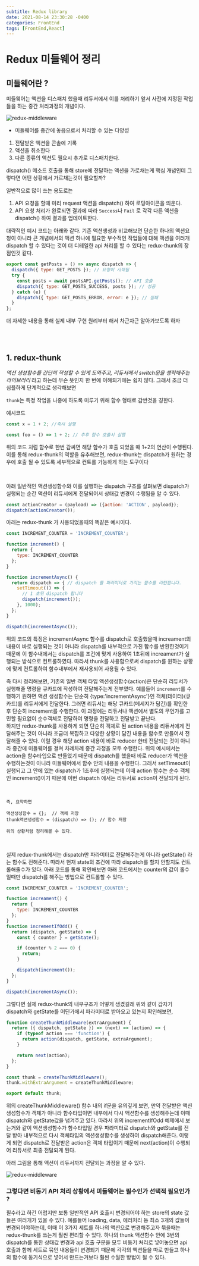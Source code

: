 ```yaml
---
subtitle: Redux library
date: 2021-08-14 23:30:28 -0400
categories: FrontEnd
tags: [FrontEnd,React]
---
```


# Redux 미들웨어 정리

## 미들웨어란 ?

미들웨어는 액션을 디스패치 했을때 리듀서에서 이를 처리하기 앞서 사전에 지정된 작업들을 하는 중간 처리과정의 개념이다. 

![redux-middleware](https://junstar17.github.io/img/redux-middleware.jpeg)

* 미들웨어를 중간에 놓음으로서 처리할 수 있는 다양성
1. 전달받은 액션을 콘솔에 기록
1. 액션을 취소한다
1. 다른 종류의 액션도 필요시 추가로 디스패치한다.

dispatch() 메소드 호출을 통해 store에 전달하는 액션을 가로채는게 핵심 개념인데 그렇다면 어떤 상황에서 가르채는것이 필요할까?

일반적으로 많이 쓰는 용도로는 
1. API 요청을 할때 미리 request 액션을 dispatch() 하여 로딩아이콘을 띄운다.
2. API 요청 처리가 완료되면 결과에 따라 `Success`나 `Fail` 로 각각 다른 액션을 dispatch() 하여 결과를 업데이트한다.

대략적인 예시 코드는 아래와 같다. 기존 액션생성과 비교해보면 단순한 하나의 액션요청이 아니라 큰 개념에서의 액션 하나에 필요한 부수적인 작업들에 대해 액션을 여러개 dispatch 할 수 있다는 것이 더 디테일한 api 처리를 할 수 있다는 redux-thunk의 장점인것 같다. 

```Javascript
export const getPosts = () => async dispatch => {
  dispatch({ type: GET_POSTS }); // 요청이 시작됨
  try {
    const posts = await postsAPI.getPosts(); // API 호출
    dispatch({ type: GET_POSTS_SUCCESS, posts }); // 성공
  } catch (e) {
    dispatch({ type: GET_POSTS_ERROR, error: e }); // 실패
  }
};
```


더 자세한 내용을 통해 실제 내부 구현 원리부터 해서 차근차근 알아가보도록 하자

<br><br>

## 1. redux-thunk

*액션 생성함수를 간단히 작성할 수 있게 도와주고, 리듀서에서 switch문을 생략해주는 라이브러리*
라고 하는데 무슨 뜻인지 한 번에 이해되기에는 쉽지 않다. 그래서 조금 더 심플하게 단계적으로 생각해보면

`thunk`는 특정 작업을 나중에 하도록 미루기 위해 함수 형태로 감싼것을 칭한다.

예시코드
```Javascript
const x = 1 + 2; //즉시 실행

const foo = () => 1 + 2; // 추후 함수 호출시 실행
```

위의 코드 처럼 함수로 한번 감싸면 해당 함수가 호출 되었을 때 1+2의 연산이 수행된다.
이를 통해 redux-thunk의 역할을 유추해보면,
redux-thunk는 dispatch가 원하는 경우에 호출 될 수 있도록 세부적으로 컨트롤 가능하게 하는 도구이다


<br>

아래 일반적인 액션생성함수와 이를 실행하는 dispatch 구조를 살펴보면 dispatch가 실행되는 순간 액션이 리듀서에게 전달되어서 상태값 변경이 수행됨을 알 수 있다.

```Javascript
const actionCreator = (payload) => ({action: 'ACTION', payload});
dispatch(actionCreator());
```


아래는 redux-thunk 가 사용되었을때의 똑같은 예시이다.

```Javascript
const INCREMENT_COUNTER = 'INCREMENT_COUNTER';

function increment() {
  return {
    type: INCREMENT_COUNTER
  };
}

function incrementAsync() {
  return dispatch => { // dispatch 를 파라미터로 가지는 함수를 리턴합니다.
    setTimeout(() => {
      // 1 초뒤 dispatch 합니다
      dispatch(increment());
    }, 1000);
  };
}

dispatch(incrementAsync());
```

위의 코드의 특징은 incrementAsync 함수를 dispatch로 호출했을때 increament의 내용이 바로 실행되는 것이 아니라 dispatch를 내부적으로 가진 함수를 반환한것이기 때문에 이 함수내에서는 dispatch를 조건에 맞게 사용하여 1초뒤에 increament가 실행되는 방식으로 컨트롤하였다.
따라서 thunk를 사용함으로써 dispatch를 원하는 상황에 맞게 컨트롤하여 함수내부에서 재사용되어 사용될 수 있다.

즉 다시 정리해보면, 기존의 일반 객체 타입 액션생성함수(action)은 단순히 리듀서가 실행해줄 명령을 큐카드에 작성하여 전달해주는게 전부였다. 예를들어 `increment`를 수행하기 원하면 액션 생성함수는 단순히 {type:'incrementAsync'}인 객체(데이터)(큐카드)를 리듀서에게 전달한다. 그러면 리듀서는 해당 큐카드(메세지가 담긴)를 확인한 후 단순히 increment를 수행한다. 이 과정에는 리듀서나 액션에서 별도의 무언가를 고민할 필요없이 순수객체로 전달하여 명령을 전달하고 전달받고 끝난다. 
<br>
하지만 redux-thunk를 사용하게 되면 단순히 객체로 된 action 내용을 리듀서에게 전달해주는 것이 아니라 조금더 복잡하고 다양한 상황이 담긴 내용을 함수로 만들어서 전달해줄 수 있다. 이럴 경우 해당 action 내용이 바로 reducer 한테 전달되는 것이 아니라 중간에 미들웨어를 걸쳐 차례차례 중간 과정을 모두 수행한다. 위의 예시에서는 action을 함수타입으로 만들었기 때문에 dispatch를 했을때 바로 reducer가 액션을 수행하는것이 아니라 미들웨어에서 함수 안의 내용을 수행한다. 그래서 setTimeout이 실행되고 그 안에 있는 dispatch가 1초후에 실행되는데 이때 action 함수는 순수 객체인 increment()이기 때문에 이번 dispatch 에서는 리듀서로 action이 전달되게 된다.

<br>


```
즉, 요약하면

액션생성함수 = {};  // 객체 저장
thunk액션생성함수 = (dispatch) => (); // 함수 저장

위의 상황처럼 정리해볼 수 있다.
```

<br>

실제 redux-thunk에서는 dispatch만 파라미터로 전달해주는게 아니라 getState() 라는 함수도 전해준다. 따라서 현재 state의 조건에 따라 dispatch를 할지 안할지도 컨트롤해줄수가 있다. 아래 코드를 통해 확인해보면 아래 코드에서는 counter의 값이 홀수일때만 dispatch를 해주는 방법으로 컨트롤할 수 있다.

```Javascript
const INCREMENT_COUNTER = 'INCREMENT_COUNTER';

function increament() {
  return {
    type: INCREMENT_COUNTER
  };
}
function incrementIfOdd() {
  return (dispatch, getState) => {
    const { counter } = getState();

    if (counter % 2 === 0) {
      return;
    }

    dispatch(increment());
  };
}

dispatch(incrementAsync());
```

그렇다면 실제 redux-thunk의 내부구조가 어떻게 생겼길래 위와 같이 갑자기 dispatch와 getState를 어딘가에서 파라미터로 받아오고 있는지 확인해보면,


```Javascript
function createThunkMiddleware(extraArgument) {
  return ({ dispatch, getState }) => (next) => (action) => {
    if (typeof action === 'function') {
      return action(dispatch, getState, extraArgument);
    }

    return next(action);
  };
}

const thunk = createThunkMiddleware();
thunk.withExtraArgument = createThunkMiddleware;

export default thunk;
```

위의 createThunkMiddleware() 함수 내의 if문을 유의깊게 보면, 만약 전달받은 액션생성함수가 객체가 아니라 함수타입이면 내부에서 다시 액션함수를 생성해주는데 이때 dispatch와 getState값을 넘겨주고 있다. 따라서 위의 incrementIfOdd 예제에서 보는거와 같이 액션생성함수가 함수타입일 경우 파라미터로 dispatch와 getState를 전달 받아 내부적으로 다시 객체타입의 액션생성함수를 생성하여 dispatch해준다.
이렇게 되면 dispatch로 전달받은 action은 객체 타입이기 때문에 next(action)이 수행되어 리듀서로 최종 전달되게 된다.

아래 그림을 통해 액션이 리듀서까지 전달되는 과정을 알 수 있다.


![redux-middleware](https://junstar17.github.io/img/redux-middleware2.jpeg)




### 그렇다면 비동기 API 처리 상황에서 미들웨어는 필수인가 선택적 필요인가 ?

필수라고 하긴 어렵지만 보통 일반적인 API 호출시 변경되어야 하는 store의 state 값들은 여러개가 있을 수 있다. 예를들어 loading, data, 에러처리 등 최소 3개의 값들이 변경되어야하는데, 이때 이 3가지 세트를 하나의 액션으로 변경해주고자 묶을때는 redux-thunk를 쓰는게 훨씬 편리할 수 있다. 하나의 thunk 액션함수 안에 3번의 dispatch를 통한 상태값 변경과 api 호출 구문을 모두 비동기 처리로 넣어놓으면 api 호출과 함께 세트로 묶인 내용들이 변경되기 때문에 각각의 액션들을 따로 만들고 하나의 함수에 동기식으로 넣어서 만드는거보다 훨씬 수월한 방법이 될 수 있다.
